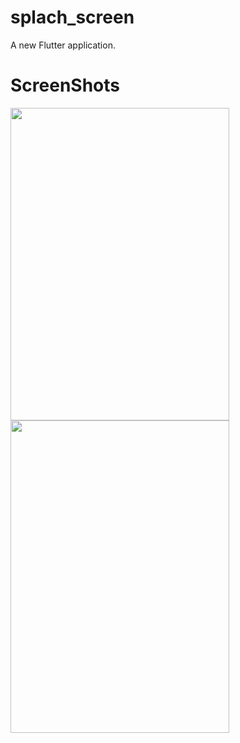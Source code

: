 # splach_screen

A new Flutter application.

# ScreenShots

<img src="https://user-images.githubusercontent.com/73787635/102110155-a5850580-3e56-11eb-9e22-930a3abf47e3.png" height = 500, width = 350/>

<img src="https://user-images.githubusercontent.com/73787635/102110661-41af0c80-3e57-11eb-9dda-77b2f931ab6d.png" height = 500, width = 350/>
         
